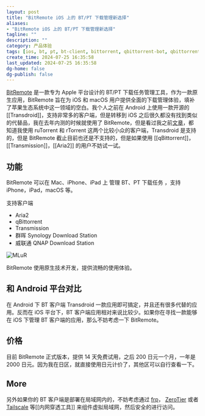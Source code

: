 ```yaml
---
layout: post
title: "BitRemote iOS 上的 BT/PT 下载管理新选择"
aliases:
- "BitRemote iOS 上的 BT/PT 下载管理新选择"
tagline: ""
description: ""
category: 产品体验
tags: [ios, bt, pt, bt-client, bittorrent, qbittorrent-bot, qbittorrent, transmission, rutorrent, rtorrent,]
create_time: 2024-07-25 16:35:58
last_updated: 2024-07-25 16:35:58
dg-home: false
dg-publish: false
---
```


[BitRemote](https://github.com/BitRemote-Team/BitRemote) 是一款专为 Apple 平台设计的 BT/PT 下载任务管理工具，作为一款原生应用，BitRemote 旨在为 iOS 和 macOS 用户提供全面的下载管理体验，填补了苹果生态系统中这一领域的空白。我个人之前在 Android 上使用一款开源的 [[Transdroid]]，支持非常多的客户端，但是转移到 iOS 之后很久都没有找到类似的代替品，我在去年内测的时候就使用了 BitRemote，但是看过我之前[文章](https://blog.einverne.info/post/2020/03/rtorrent-and-rutorrent.html)，都知道我使用 ruTorrent 和 rTorrent 这两个比较小众的客户端，Transdroid 是支持的，但是 BitRemote 截止目前也还是不支持的，但是如果使用 [[qBittorrent]]，[[Transmission]]，[[Aria2]] 的用户不妨试一试。

## 功能

BitRemote 可以在 Mac、iPhone、iPad 上 管理 BT、PT 下载任务 ，支持 iPhone，iPad，macOS 等。

支持客户端

- Aria2
- qBittorrent
- Transmission
- 群晖 Synology Download Station
- 威联通 QNAP Download Station

![MLuR](https://photo.einverne.info/images/2024/07/25/MLuR.jpg)

BitRemote 使用原生技术开发，提供流畅的使用体验。

## 和 Android 平台对比

在 Android 下 BT 客户端 Transdroid 一款应用即可搞定，并且还有很多代替的应用。反而在 iOS 平台下，BT 客户端应用相对来说比较少。如果你在寻找一款能够在 iOS 下管理 BT 客户端的应用，那么不妨考虑一下 BitRemote。

## 价格

目前 BitRemote 正式版本，提供 14 天免费试用，之后 200 日元一个月，一年是 2000 日元。因为我在日区，就直接使用日元计价了，其他区可以自行查看一下。

## More

另外如果你的 BT 客户端是部署在局域网内的，不妨考虑通过 [frp](https://einverne.github.io/post/2018/06/qnap-frp-usage.html)， [ZeroTier](https://blog.einverne.info/post/2018/06/zerotier.html) 或者 [Tailscale](https://blog.einverne.info/post/2022/04/tailscale-usage.html) 等[[内网穿透工具]] 来组件虚拟局域网，然后安全的进行访问。
